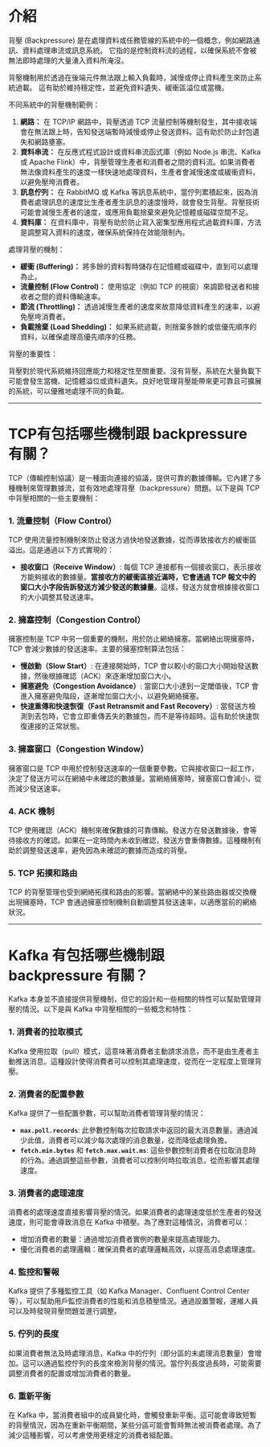 
# 介紹


背壓 (Backpressure) 是在處理資料或任務管線的系統中的一個概念，例如網路通訊、資料處理串流或訊息系統。
它指的是控制資料流的過程，以確保系統不會被無法即時處理的大量湧入資料所淹沒。

背壓機制用於透過在後端元件無法跟上輸入負載時，減慢或停止資料產生來防止系統過載。
這有助於維持穩定性，並避免資料遺失、緩衝區溢位或當機。

不同系統中的背壓機制範例：
1. **網路：** 在 TCP/IP 網路中，背壓透過 TCP 流量控制等機制發生，其中接收端會在無法跟上時，告知發送端暫時減慢或停止發送資料。這有助於防止封包遺失和網路壅塞。
2. **資料串流：** 在反應式程式設計或資料串流函式庫（例如 Node.js 串流、Kafka 或 Apache Flink）中，背壓管理生產者和消費者之間的資料流。如果消費者無法像資料產生的速度一樣快速地處理資料，生產者會減慢速度或緩衝資料，以避免壓垮消費者。
3. **訊息佇列：** 在 RabbitMQ 或 Kafka 等訊息系統中，當佇列累積起來，因為消費者處理訊息的速度比生產者產生訊息的速度慢時，就會發生背壓。背壓技術可能會減慢生產者的速度，或應用負載捨棄來避免記憶體或磁碟空間不足。
4. **資料庫：** 在資料庫中，背壓有助於防止寫入密集型應用程式過載資料庫，方法是調整寫入資料的速度，確保系統保持在效能限制內。


處理背壓的機制：
* **緩衝 (Buffering)：** 將多餘的資料暫時儲存在記憶體或磁碟中，直到可以處理為止。
* **流量控制 (Flow Control)：** 使用協定（例如 TCP 的視窗）來調節發送者和接收者之間的資料傳輸速率。
* **節流 (Throttling)：** 透過減慢生產者的速度來故意降低資料產生的速率，以避免壓垮消費者。
* **負載捨棄 (Load Shedding)：** 如果系統過載，則捨棄多餘的或低優先順序的資料，以確保處理高優先順序的任務。


背壓的重要性：

背壓對於現代系統維持回應能力和穩定性至關重要。沒有背壓，系統在大量負載下可能會發生當機、記憶體溢位或資料遺失。良好地管理背壓能帶來更可靠且可擴展的系統，可以優雅地處理不同的負載。



---- 

# TCP有包括哪些機制跟 backpressure 有關？

TCP（傳輸控制協議）是一種面向連接的協議，提供可靠的數據傳輸。它內建了多種機制來管理數據流，並有效地處理背壓（backpressure）問題。以下是與 TCP 中背壓相關的一些主要機制：

### 1. 流量控制（Flow Control）

TCP 使用流量控制機制來防止發送方過快地發送數據，從而導致接收方的緩衝區溢出。這是通過以下方式實現的：

- **接收窗口（Receive Window）**: 每個 TCP 連接都有一個接收窗口，表示接收方能夠接收的數據量。**當接收方的緩衝區接近滿時，它會通過 TCP 報文中的窗口大小字段告訴發送方減少發送的數據量**。這樣，發送方就會根據接收窗口的大小調整其發送速率。

### 2. 擁塞控制（Congestion Control）

擁塞控制是 TCP 中另一個重要的機制，用於防止網絡擁塞。當網絡出現擁塞時，TCP 會減少數據的發送速率。主要的擁塞控制算法包括：

- **慢啟動（Slow Start）**: 在連接開始時，TCP 會以較小的窗口大小開始發送數據，然後根據確認（ACK）來逐漸增加窗口大小。
- **擁塞避免（Congestion Avoidance）**: 當窗口大小達到一定閾值後，TCP 會進入擁塞避免階段，逐漸增加窗口大小，以避免網絡擁塞。
- **快速重傳和快速恢復（Fast Retransmit and Fast Recovery）**: 當發送方檢測到丟包時，它會立即重傳丟失的數據包，而不是等待超時。這有助於快速恢復連接的正常狀態。
    

### 3. 擁塞窗口（Congestion Window）

擁塞窗口是 TCP 中用於控制發送速率的一個重要參數。它與接收窗口一起工作，決定了發送方可以在網絡中未確認的數據量。當網絡擁塞時，擁塞窗口會減小，從而減少發送速率。

### 4. ACK 機制

TCP 使用確認（ACK）機制來確保數據的可靠傳輸。發送方在發送數據後，會等待接收方的確認。如果在一定時間內未收到確認，發送方會重傳數據。這種機制有助於調整發送速率，避免因為未確認的數據而造成的背壓。

### 5. TCP 拓撲和路由

TCP 的背壓管理也受到網絡拓撲和路由的影響。當網絡中的某些路由器或交換機出現擁塞時，TCP 會通過擁塞控制機制自動調整其發送速率，以適應當前的網絡狀況。

---



# Kafka 有包括哪些機制跟 backpressure 有關？

Kafka 本身並不直接提供背壓機制，但它的設計和一些相關的特性可以幫助管理背壓的情況。以下是與 Kafka 中背壓相關的一些概念和特性：

### 1. 消費者的拉取模式

Kafka 使用拉取（pull）模式，這意味著消費者主動請求消息，而不是由生產者主動推送消息。這種設計使得消費者可以控制其處理速度，從而在一定程度上管理背壓。

### 2. 消費者的配置參數

Kafka 提供了一些配置參數，可以幫助消費者管理背壓的情況：

- **`max.poll.records`**: 此參數控制每次拉取請求中返回的最大消息數量。通過減少此值，消費者可以減少每次處理的消息數量，從而降低處理負擔。
- **`fetch.min.bytes`** 和 **`fetch.max.wait.ms`**: 這些參數控制消費者在拉取消息時的行為。通過調整這些參數，消費者可以控制何時拉取消息，從而影響其處理速度。

### 3. 消費者的處理速度

消費者的處理速度直接影響背壓的情況。如果消費者的處理速度低於生產者的發送速度，則可能會導致消息在 Kafka 中積壓。為了應對這種情況，消費者可以：
- 增加消費者的數量：通過增加消費者實例的數量來提高處理能力。
- 優化消費者的處理邏輯：確保消費者的處理邏輯高效，以提高消息處理速度。
    

### 4. 監控和警報
Kafka 提供了多種監控工具（如 Kafka Manager、Confluent Control Center 等），可以幫助用戶監控消費者的性能和消息積壓情況。通過設置警報，運維人員可以及時發現背壓問題並進行調整。

### 5. 佇列的長度
如果消費者無法及時處理消息，Kafka 中的佇列（即分區的未處理消息數量）會增加。這可以通過監控佇列的長度來檢測背壓的情況。當佇列長度過長時，可能需要調整消費者的配置或增加消費者的數量。

### 6. 重新平衡
在 Kafka 中，當消費者組中的成員變化時，會觸發重新平衡。這可能會導致短暫的背壓情況，因為在重新平衡期間，某些分區可能會暫時無法被消費者處理。為了減少這種影響，可以考慮使用更穩定的消費者組配置。

